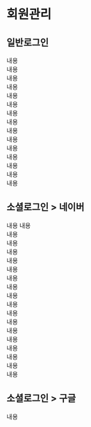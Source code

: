 # 회원관리
## 일반로그인
내용  
내용  
내용  
내용  
내용  
내용  
내용  
내용  
내용  
내용  
내용  
내용  
내용  
내용  
내용  
## 소셜로그인 > 네이버
내용
내용  
내용  
내용  
내용  
내용  
내용  
내용  
내용  
내용  
내용  
내용  
내용  
내용  
내용  
내용  
내용  
내용  
내용  
## 소셜로그인 > 구글
내용
